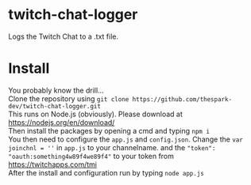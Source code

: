 # twitch-chat-logger
Logs the Twitch Chat to a .txt file.

# Install
You probably know the drill...
<br>
Clone the repository using `git clone https://github.com/thespark-dev/twitch-chat-logger.git`
<br>
This runs on Node.js (obviously). Please download at https://nodejs.org/en/download/ 
<br>
Then install the packages by opening a cmd and typing `npm i`
<br>
You then need to configure the `app.js` and `config.json`. Change the `var joinchnl = ''` in `app.js` to your channelname.
and the `"token": "oauth:something4w89f4we89f4"` to your token from https://twitchapps.com/tmi
<br>
After the install and configuration run by typing `node app.js`
